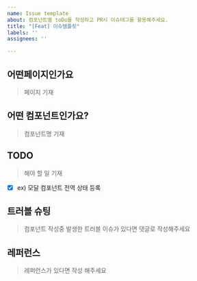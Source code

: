```yaml
---
name: Issue template
about: 컴포넌트별 toDo를 작성하고 PR시 이슈태그를 활용해주세요.
title: "[Feat] 이슈템플릿"
labels: ''
assignees: ''

---
```


## 어떤페이지인가요
> 페이지 기재

## 어떤 컴포넌트인가요?
> 컴포넌트명 기재

## TODO
> 해야 할 일 기재
- [x] ex) 모달 컴포넌트 전역 상태 등록

## 트러블 슈팅
> 컴포넌트 작성중 발생한 트러블 이슈가 있다면 댓글로 작성해주세요

## 레퍼런스
> 레퍼런스가 있다면 작성 해주세요
